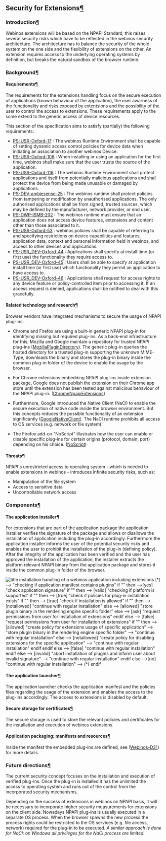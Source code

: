 Security for Extensions[¶](#Security-for-Extensions)
----------------------------------------------------

### Introduction[¶](#Introduction)

Webinos extensions will be based on the NPAPI Standard; this raises
several security risks which have to be reflected in the webinos
security architecture. The architecture has to balance the security of
the whole system on the one side and the flexibility of extensions on
the other. An extension requires access to the underlying operating
systems by definition, but breaks the natural sandbox of the browser
runtime.

### Background[¶](#Background)

#### Requirements[¶](#Requirements)

The requirements for the extensions handling focus on the secure
execution of applications (known behaviour of the application), the user
awarness of the functionality and risks exposed by extentsions and the
possibility of the user to control the access to extensions. These
requirements apply to the some extend to the generic access of device
resources.

This section of the specification aims to satisfy (partially) the
following requirements:

-   [PS-USR-Oxford-17](/wp2-2/wiki/DeliverableVersionAll#PS-USR-Oxford-17)
    : The webinos Runtime Environment shall be capable of setting
    dynamic access control policies for device data when initiating an
    association to another webinos Device.
-   [PS-USR-Oxford-106](/wp2-2/wiki/DeliverableVersionAll#PS-USR-Oxford-106)
    : When installing or using an application for the first time,
    webinos shall make sure that the user trusts the source of the
    application.
-   [PS-USR-Oxford-116](/wp2-2/wiki/DeliverableVersionAll#PS-USR-Oxford-116)
    : The webinos Runtime Environment shall protect applications and
    itself from potentially malicious applications and shall protect the
    device from being made unusable or damaged by applications.
-   [PS-DEV-ambiesense-25](/wp2-2/wiki/DeliverableVersionAll#PS-DEV-ambiesense-25)
    : The webinos runtime shall protect policies from tampering or
    modification by unauthorised applications. The only authorised
    applications shall be from signed, trusted sources, which may be
    defined by the manufacturer, network provider, or end user.
-   [PS-DWP-ISMB-202](/wp2-2/wiki/DeliverableVersionAll#PS-DWP-ISMB-202)
    : The webinos runtime must ensure that an application does not
    access device features, extensions and content other than those
    associated to it.
-   [PS-USR-Oxford-53](/wp2-2/wiki/DeliverableVersionAll#PS-USR-Oxford-53)
    : webinos policies shall be capable of referring to and specifying
    restrictions on device capabilities and features, application data,
    context and personal information held in webinos, and access to
    other devices and applications.
-   [PS-USR\_DEV-Oxford-44](/wp2-2/wiki/DeliverableVersionAll#PS-USR_DEV-Oxford-44)
    : Applications shall specify at install time (or first use) the
    functionality they require access to.
-   [PS-USR\_DEV-Oxford-45](/wp2-2/wiki/DeliverableVersionAll#PS-USR_DEV-Oxford-45)
    : Users shall be able to specify at application install time (or
    first use) which functionality they permit an application to have
    access to.
-   [PS-USR\_DEV-Oxford-46](/wp2-2/wiki/DeliverableVersionAll#PS-USR_DEV-Oxford-46)
    : Applications shall request for access rights to any device feature
    or policy-controlled item prior to accessing it. If an access
    request is denied, applications shall be notified to deal with this
    gracefully.

#### Related technology and research[¶](#Related-technology-and-research)

Browser vendors have integrated mechanisms to secure the usage of NPAPI
plug-ins:

-   Chrome and Firefox are using a built-in generic NPAPI plug-in for
    identifying missing but required plug-ins. As a back-end
    infrastructure for this; Mozilla and Google maintain a repository
    for trusted NPAPI plug-ins
    ([MozillaPluginDirectory](MozillaPluginDirectory.html)). The generic
    plug-in queries the hosted directory for a trusted plug-in
    supporting the unknown MIME-Type, downloads the binary and stores
    the plug-in binary inside the common plug-in folder of the device to
    enable the usage by the browser.

<!-- -->

-   For Chrome extensions embedding NPAPI plug-ins inside extension
    package, Google does not publish the extension on their Chrome app
    store until the extension has been tested against malicious
    behaviour of the NPAPI plug-in.
    ([ChromeNpapiExtensions](ChromeNpapiExtensions.html))

<!-- -->

-   Furthermore, Google introduced the Native Client (NaCl) to enable
    the secure execution of native code inside the browser environment.
    But this concepts reduces the possible functionality of an extension
    significantly ([GoogleNativeClient](GoogleNativeClient.html)). The
    NaCl runtime prohibits all access to OS services (e.g. network or
    file system).

<!-- -->

-   The Firefox add-on "NoScript" illustrates how the user can enable or
    disable specific plug-ins for certain origins (protocol, domain,
    port) depending on his choice. ([NoScript](NoScript.html))

#### Threats[¶](#Threats)

NPAPI's unrestricted access to operating system - which is needed to
enable extensions in webinos - introduces infinite security risks, such
as:

-   Manipulation of the file system
-   Access to sensitive data
-   Uncontrollable network access

### Components[¶](#Components)

#### The application installer[¶](#The-application-installer)

For extensions that are part of the application package the application
installer verifies the signature of the package and allows or disallows
the installation of application including the plug-in accordingly.
Furthermore the application installer informs the user of the potential
security risks and enables the user to prohibit the installation of the
plug-in (defining policy). After the integrity of the application has
been verified and the user has approved the installation of the
application, the installer extracts the platform relevant NPAPI binary
from the application package and stores it inside the common plug-in
folder of the browser.

![ title installation handling of a webinos application including
extensions (\*) --\> "checking if application manifest contains plugins"
if "" then --\>[yes] "check application signature" if "" then --\>
[valid] "checking if platform is supported" if "" then --\> [true]
"check if policies for plug-in installation exists" if "" then --\>
[true] "check if installation is allowed" if "" then --\> [notallowed]
"continue with regular installation" else --\> [allowed] "store plugin
binary in the rendering engine specific folder" else --\> [ask] "request
permissions from user for installation of extensions" endif else --\>
[false] "request permissions from user for installation of extensions"
if "" then --\> [allowed] "create policy for extensions usage of
specific application" --\> "store plugin binary in the rendering engine
specific folder" --\> "continue with regular installation" else --\>
[notallowed] "create policy for disabling extensions for the specific
application" --\> "continue with regular installation" endif endif
else --\> [false] "continue with regular installation" endif else --\>
[invalid] "abort installation of plugins and inform user about invalid
signature" --\> "continue with regular installation" endif else --\>[no]
"continue with regular installation" --\> (\*) endif
](http://dev.webinos.org/redmine/wiki_external_filter/filter?index=0&macro=plantuml&name=363a51467ebeed557c31d7b31130f246f92ed6a6afcf1c832278438b0655782a)

#### The application launcher[¶](#The-application-launcher)

The application launcher checks the application manifest and the
policies files regarding the usage of the extension and enables the
access to the plug-ins accordingly. The access to extensions is disabled
by default.

#### Secure storage for certificates[¶](#Secure-storage-for-certificates)

The secure storage is used to store the relevant policies and
certificates for the installation and execution of webinos extensions.

#### Application packaging: manifests and resources[¶](#Application-packaging-manifests-and-resources)

Inside the manifest the embedded plug-ins are defined, see
([Webinos-D31](Webinos-D31.html)) for more details.

### Future directions[¶](#Future-directions)

The current security concept focuses on the installation and execution
of verified plug-ins. Once the plug-in is installed it has the unlimited
the access to operating system and runs out of the control from the
incorporated security mechanisms.

Depending on the success of extensions in webinos on NPAPI basis, it
will be necessary to incorporate higher security measurements for
extensions on the client side. Nowadays NPAPI plug-ins is usually
executed in a separate OS process. When the browser spawns the new
process the process rights could be restricted to the OS services (e.g.
file access, network) required for the plug-in to be executed. *A
similar approach is done for NaCl: on Windows all privileges for the
NaCl process are limited.*

